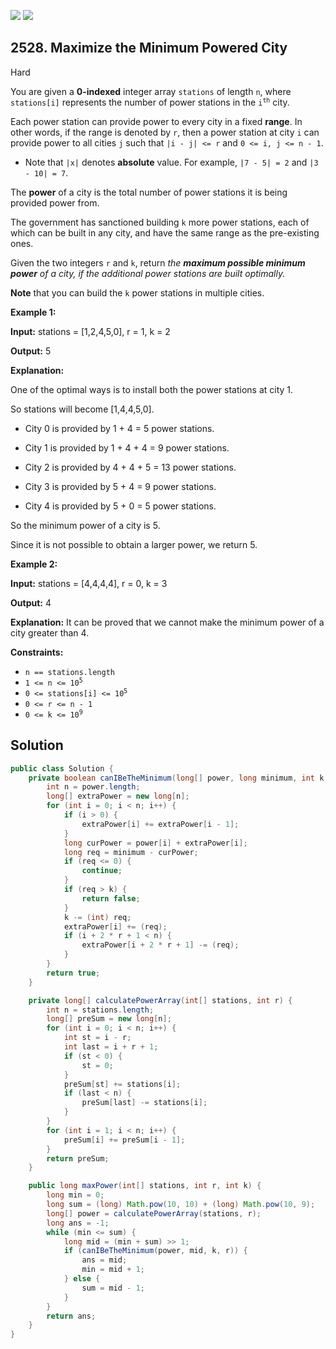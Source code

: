 [![](https://img.shields.io/github/stars/javadev/LeetCode-in-Java?label=Stars&style=flat-square)](https://github.com/javadev/LeetCode-in-Java)
[![](https://img.shields.io/github/forks/javadev/LeetCode-in-Java?label=Fork%20me%20on%20GitHub%20&style=flat-square)](https://github.com/javadev/LeetCode-in-Java/fork)

## 2528\. Maximize the Minimum Powered City

Hard

You are given a **0-indexed** integer array `stations` of length `n`, where `stations[i]` represents the number of power stations in the <code>i<sup>th</sup></code> city.

Each power station can provide power to every city in a fixed **range**. In other words, if the range is denoted by `r`, then a power station at city `i` can provide power to all cities `j` such that `|i - j| <= r` and `0 <= i, j <= n - 1`.

*   Note that `|x|` denotes **absolute** value. For example, `|7 - 5| = 2` and `|3 - 10| = 7`.

The **power** of a city is the total number of power stations it is being provided power from.

The government has sanctioned building `k` more power stations, each of which can be built in any city, and have the same range as the pre-existing ones.

Given the two integers `r` and `k`, return _the **maximum possible minimum power** of a city, if the additional power stations are built optimally._

**Note** that you can build the `k` power stations in multiple cities.

**Example 1:**

**Input:** stations = [1,2,4,5,0], r = 1, k = 2

**Output:** 5

**Explanation:** 

One of the optimal ways is to install both the power stations at city 1. 

So stations will become [1,4,4,5,0]. 

- City 0 is provided by 1 + 4 = 5 power stations. 

- City 1 is provided by 1 + 4 + 4 = 9 power stations. 

- City 2 is provided by 4 + 4 + 5 = 13 power stations. 

- City 3 is provided by 5 + 4 = 9 power stations.

- City 4 is provided by 5 + 0 = 5 power stations. 

So the minimum power of a city is 5. 

Since it is not possible to obtain a larger power, we return 5.

**Example 2:**

**Input:** stations = [4,4,4,4], r = 0, k = 3

**Output:** 4

**Explanation:** It can be proved that we cannot make the minimum power of a city greater than 4.

**Constraints:**

*   `n == stations.length`
*   <code>1 <= n <= 10<sup>5</sup></code>
*   <code>0 <= stations[i] <= 10<sup>5</sup></code>
*   `0 <= r <= n - 1`
*   <code>0 <= k <= 10<sup>9</sup></code>

## Solution

```java
public class Solution {
    private boolean canIBeTheMinimum(long[] power, long minimum, int k, int r) {
        int n = power.length;
        long[] extraPower = new long[n];
        for (int i = 0; i < n; i++) {
            if (i > 0) {
                extraPower[i] += extraPower[i - 1];
            }
            long curPower = power[i] + extraPower[i];
            long req = minimum - curPower;
            if (req <= 0) {
                continue;
            }
            if (req > k) {
                return false;
            }
            k -= (int) req;
            extraPower[i] += (req);
            if (i + 2 * r + 1 < n) {
                extraPower[i + 2 * r + 1] -= (req);
            }
        }
        return true;
    }

    private long[] calculatePowerArray(int[] stations, int r) {
        int n = stations.length;
        long[] preSum = new long[n];
        for (int i = 0; i < n; i++) {
            int st = i - r;
            int last = i + r + 1;
            if (st < 0) {
                st = 0;
            }
            preSum[st] += stations[i];
            if (last < n) {
                preSum[last] -= stations[i];
            }
        }
        for (int i = 1; i < n; i++) {
            preSum[i] += preSum[i - 1];
        }
        return preSum;
    }

    public long maxPower(int[] stations, int r, int k) {
        long min = 0;
        long sum = (long) Math.pow(10, 10) + (long) Math.pow(10, 9);
        long[] power = calculatePowerArray(stations, r);
        long ans = -1;
        while (min <= sum) {
            long mid = (min + sum) >> 1;
            if (canIBeTheMinimum(power, mid, k, r)) {
                ans = mid;
                min = mid + 1;
            } else {
                sum = mid - 1;
            }
        }
        return ans;
    }
}
```